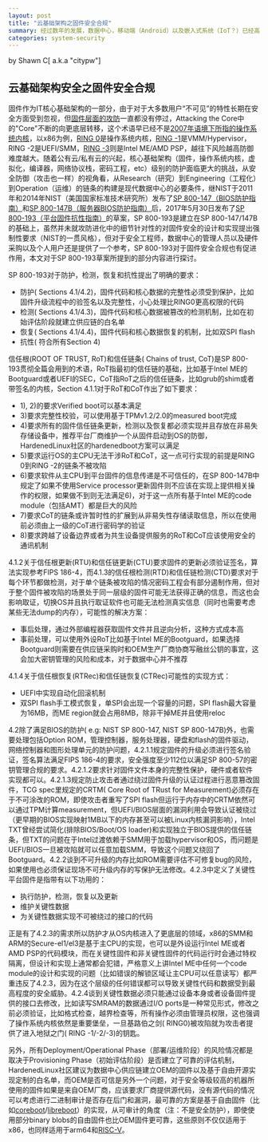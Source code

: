 ```yaml
---
layout: post
title: "云基础架构之固件安全合规"
summary: 经过数年的发展，数据中心，移动端（Android）以及嵌入式系统（IoT？）已经高度依赖于自由软件/固件/硬件，过去 12 年的基础架构层面的攻防对抗来中，Attacking the Core 的那个 Core 早已从内核转移到了 Hypervisor 之后又转移到了 EFI/SMM 最后 Intel ME 成为了新的 Core。但在某种程度上讲，内核依然是一把基路伯之剑，它的一举一动依然会影响到更底层恶魔的行为
categories: system-security
---
```


by Shawn C[ a.k.a "citypw"]

## 云基础架构安全之固件安全合规

固件作为IT核心基础架构的一部分，由于对于大多数用户“不可见”的特性长期在安全方面受到忽视，但[固件层面的攻防](https://github.com/hardenedlinux/firmware-anatomy/blob/master/hack_ME/firmware_security.md)一直都没有停过，Attacking the Core中的"Core"不断的向更底层转移，这个术语早已经不是[2007年语境下所指的操作系统内核](http://phrack.org/archives/issues/64/6.txt)，以x86为例，[RING 0](https://github.com/hardenedlinux/grsecurity-101-tutorials/blob/master/kernel_vuln_exp.md)是操作系统内核，[RING -1](https://github.com/hardenedlinux/grsecurity-101-tutorials/blob/master/virt_security.md)是VMM/Hypervisor，RING -2是UEFI/SMM，[RING -3](https://github.com/hardenedlinux/firmware-anatomy/blob/master/hack_ME/me_info.md)则是Intel ME/AMD PSP，越往下风险越高防御难度越大。随着公有云/私有云的兴起，核心基础架构（固件，操作系统内核，虚拟化，编译器，网络协议栈，密码工程，etc）级别的防护面临更大的挑战，从安全防御（攻击也一样）的视角看，从Research（研究）到Engineering（工程化）到Operation（运维）的链条的构建是现代数据中心的必要条件，继NIST于2011年和2014年NIST（美国国家标准技术研究所）发布了[SP 800-147（BIOS防护指南）](http://nvlpubs.nist.gov/nistpubs/Legacy/SP/nistspecialpublication800-147.pdf)和[SP 800-147B（服务器BIOS防护指南）](http://nvlpubs.nist.gov/nistpubs/SpecialPublications/NIST.SP.800-147B.pdf)后，2017年5月30日发布了[SP 800-193（平台固件抗性指南）](http://csrc.nist.gov/publications/PubsDrafts.html#SP-800-193)的草案，SP 800-193是建立在SP 800-147/147B的基础上，虽然并未就攻防进化中的细节针对性的对固件安全的设计和实现提出强制性要求（NIST的一贯风格），但对于安全工程师，数据中心的管理人员以及硬件采购以及个人用户还是提供了一个参考，SP 800-193对于固件安全合规也有促进作用，本文对于SP 800-193草案所提到的部分内容进行探讨。

SP 800-193对于防护，检测，恢复和抗性提出了明确的要求：

* 防护( Sections 4.1/4.2)，固件代码和核心数据的完整性必须受到保护，比如固件升级流程中的验签名以及完整性，小心处理比RING0更高权限的代码
* 检测( Sections 4.1/4.3)，固件代码和核心数据被篡改的检测机制，比如在初始评估阶段就建立供应链的白名单
* 恢复( Sections 4.1/4.4)，固件代码和核心数据恢复的机制，比如双SPI flash
* 抗性( 符合所有Section 4)

信任根(ROOT OF TRUST, RoT)和信任链条( Chains of trust, CoT)是SP 800-193贯彻全篇会用到的术语，RoT指最初的信任链的基础，比如基于Intel ME的Bootguard或者UEFI的SEC，CoT指RoT之后的信任链条，比如grub的shim或者带签名的内核，Section 4.1.1对于RoT和CoT作出了如下要求：

* 1), 2)的要求Verified boot可以基本满足
* 3)要求完整性校验，可以使用基于TPMv1.2/2.0的measured boot完成
* 4)要求所有的固件信任链条更新，检测以及恢复都必须实现并且存放在非易失存储设备中，推荐平台厂商维护一个从固件启动到OS的防御，HardenedLinux社区的hardenedboot方案可以满足
* 5)要求运行OS的主CPU无法干涉RoT和CoT，这一点可行实现的前提是RING 0到RING -2的链条不被攻陷
* 6)要求软件从主CPU到平台固件的信息传递是不可信任的，在SP 800-147B中规定了如果不使用Service processor更新固件则不应该在实现上提供相关操作的权限，如果做不到则无法满足6)，对于这一点所有基于Intel ME的code module（包括AMT）都是巨大的风险
* 7)要求CoT的链条或许暂时性的扩展到从非易失性存储读取信息，所以在使用前必须由上一级的CoT进行密码学的验证
* 8)要求跨越了设备边界或者为共生设备提供服务的RoT和CoT应该使用安全的通讯机制


4.1.2关于信任根更新(RTU)和信任链更新(CTU)要求固件的更新必须验证签名，算法实现参考FIPS 186-4，而4.1.3的信任根检测(RTD)和信任链检测(CTD)要求对于每个环节都做检测，对于单个链条被攻陷的情况密码工程会有部分遏制作用，但对于整个固件被攻陷的场景处于同一层级的固件可能无法获得正确的信息，而这也会影响取证，切换OS并且执行取证软件也可能无法检测真实信息（同时也需要考虑某些无法dump的内存），可能性的解决方案：

* 事后处理，通过外部编程器获取固件文件并且逆向分析，这种方式成本高
* 事前处理，可以使用外设RoT比如基于Intel ME的Bootguard，如果选择Bootguard则需要在供应链采购时和OEM生产厂商协商写融丝公钥的事宜，这会加大密钥管理的风险和成本，对于数据中心并不推荐


4.1.4关于信任根恢复(RTRec)和信任链恢复(CTRec)可能性的实现方式：

* UEFI中实现自动化回滚机制
* 双SPI flash手工模式恢复，单SPI会出现一个容量的问题，SPI flash最大容量为16MB，而ME region就会占用8MB，除非干掉ME并且使用reloc


4.2除了满足BIOS的防护( e.g: NIST SP 800-147, NIST SP 800-147B)外，也需要处理包括Option ROM，管理控制器，服务处理器，硬盘和flash的固件驱动，网络控制器和图形处理单元的防护问题，4.2.1.1规定固件的升级必须进行签名验证，签名算法满足FIPS 186-4的要求，安全强度至少112位以满足SP 800-57的密钥管理合规的要求。4.2.1.2要求针对固件文件本身的完整性保护，硬件或者软件实现都可以。4.2.1.3规定防止攻击者通过绕过固件升级的认证过程进行恶意篡改固件，TCG spec里规定的CRTM( Core Root of TRust for Measurement)必须存在于不可涂改的ROM，即使攻击者重写了SPI flash但运行于内存中的CRTM依然可以通过TPM计算measurement，但UEFI/BIOS层面的漏洞利用会导致认证被绕过（更早期的BIOS实现映射1MB以下的内存甚至可以被Linux内核漏洞影响），Intel TXT曾经尝试简化(排除BIOS/Boot/OS loader)和实现独立于BIOS提供的信任链条，但TXT的问题在于Intel过渡依赖于SMM用于加载hypervisor和OS，而问题是UEFI/BIOS一旦被攻陷就可以任意加载SMM，导致这个问题又绕回了Bootguard。4.2.2谈到不可升级的内存比如ROM需要评估不可修复bug的风险，如果使用也必须保证现场不可升级内存的写保护无法修改。4.2.3中定义了关键性平台固件是指带有以下功用的：

* 执行防护，检测，恢复以及更新
* 维护关键性数据
* 为关键性数据实现不可被绕过的接口的代码

正是有了4.2.3的需求所以防护才从OS内核进入了更底层的领域，x86的SMM和ARM的Secure-el1/el3是基于主CPU的实现，也可以是外设运行Intel ME或者AMD PSP的代码模块，而在关键性固件和非关键性固件的代码运行时会通过特权隔离，但设计和实现上通常都会犯错，严格意义上讲Intel ME中任何一个code module的设计和实现的问题（比如错误的解锁区域让主CPU可以任意读写）都严重违反了4.2.3，因为在这个层级的任何错误都可以导致关键性代码和数据受到最高程度的安全威胁。4.2.4谈到关键性数据必须只能通过设备本身或者设备固件提供的接口去修改，比如读写SMRAM的数据通过I/O ports是一种常见形式，修改之前必须验证，比如格式检查，越界检查等，所有操作必须由管理员权限，这也强调了操作系统内核依然是重要堡垒，一旦基路伯之剑( RING0)被攻陷就为攻击者提供了进入地狱之门( RING -1/-2/-3)的钥匙。

另外，所有Deployment/Operational Phase（部署/运维阶段）的风险情况都是取决于Provisioning Phase（初始评估阶段）是否建立了可靠的评估机制，HardenedLinux社区建议为数据中心供应链建立OEM的固件以及基于自由开源实现定制的白名单，而OEM是否可信是另外一个问题，对于安全等级较高的机器所使用的固件如果是来自OEM厂商，应该要求厂商提供源代码，没有源代码的情况可以考虑进行二进制审计是否存在后门和漏洞，最可靠的方案是基于自由固件（比如[coreboot](https://www.coreboot.org/)/[libreboot](https://libreboot.org/)）的实现，从可审计的角度（注：不是安全防护），即使使用部分binary blobs的自由固件也比OEM固件更可靠，这些原则不仅仅适用于x86，也同样适用于arm64和[RISC-V](https://github.com/riscv/)。
